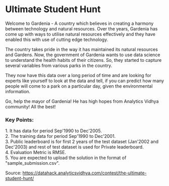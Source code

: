 <h1>Ultimate Student Hunt</h1>

Welcome to Gardenia - A country which believes in creating a harmony between technology and natural resources. Over the years, Gardenia has come up with ways to utilise natural resources effectively and they have enabled this with use of cutting edge technology.
 
The country takes pride in the way it has maintained its natural resources and Gardens. Now, the government of Gardenia wants to use data science to understand the health habits of their citizens. So, they started to capture several variables from various parks in the country.
 
They now have this data over a long period of time and are looking for experts like yourself to look at the data and tell, if you can predict how many people will come to a park on a particular day, given the environmental information.
 
Go, help the mayor of Gardenia! He has high hopes from Analytics Vidhya community! All the best!

<h3>Key Points:</h3>
1. It has data for period Sep'1990 to Dec'2005.<br>
2. The training data for period Sep'1990 to Dec'2001.<br>
3. Public leaderboard is for first 2 years of the test dataset (Jan'2002 and Dec'2003) and rest of test dataset is used for Private leaderboard.<br>
4. Evaluation Metric is RMSE.<br>
5. You are expected to upload the solution in the format of "sample_submission.csv".<br>

Source: https://datahack.analyticsvidhya.com/contest/the-ultimate-student-hunt/
